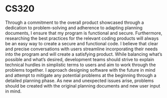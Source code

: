 # CS320
Through a commitment to the overall product showcased through a dedication to problem-solving and adherence to adapting planning documents, I ensure that my program is functional and secure. Furthermore, researching the best practices for the relevant coding products will always be an easy way to create a secure and functional code. I believe that clear and precise conversations with users streamline incorporating their needs into the program and will create a satisfying product. While balancing what’s possible and what’s desired, development teams should strive to explain technical hurdles in simplistic terms to users and aim to work through the problems together. I approach designing software with the future in mind and attempt to mitigate any potential problems at the beginning through a detailed planning phase. As new and unexpected issues arise, problems should be created with the original planning documents and new user input in mind.
